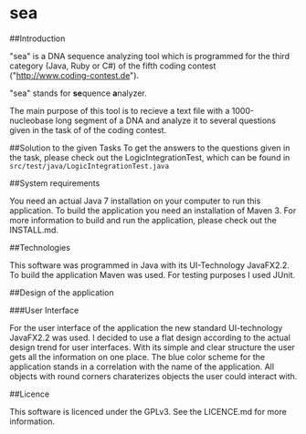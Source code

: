 sea
===

##Introduction

"sea" is a DNA sequence analyzing tool which is programmed for the third category (Java, Ruby or C#) of the fifth coding 
contest ("http://www.coding-contest.de").

"sea" stands for **se**quence **a**nalyzer.

The main purpose of this tool is to recieve a text file with a 1000-nucleobase long segment of a DNA and analyze 
it to several questions given in the task of of the coding contest.

##Solution to the given Tasks
To get the answers to the questions given in the task, please check out the LogicIntegrationTest, which can be found in `src/test/java/LogicIntegrationTest.java`

##System requirements

You need an actual Java 7 installation on your computer to run this application.
To build the application you need an installation of Maven 3. 
For more information to build and run the application, please check out the INSTALL.md.

##Technologies

This software was programmed in Java with its UI-Technology JavaFX2.2. To build the application Maven was used. For testing purposes I used JUnit. 

##Design of the application

###User Interface

For the user interface of the application the new standard UI-technology JavaFX2.2 was used. I decided to use a flat design according to the actual design trend for user interfaces. With its simple and clear structure the user gets all the information on one place. 
The blue color scheme for the application stands in a correlation with the name of the application. 
All objects with round corners charaterizes objects the user could interact with.

##Licence

This software is licenced under the GPLv3. See the LICENCE.md for more information.
